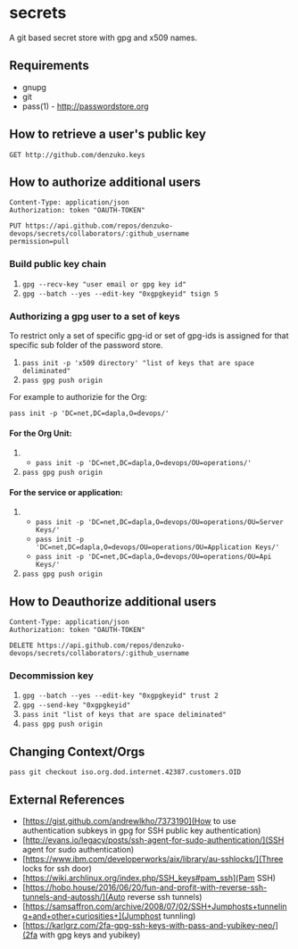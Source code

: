 # secrets

A git based secret store with gpg and x509 names.

## Requirements
   - gnupg
   - git
   - pass(1) - http://passwordstore.org

## How to retrieve a user's public key
```
GET http://github.com/denzuko.keys
```

## How to authorize additional users
```
Content-Type: application/json
Authorization: token "OAUTH-TOKEN"

PUT https://api.github.com/repos/denzuko-devops/secrets/collaborators/:github_username
permission=pull
```

### Build public key chain

1. `gpg --recv-key "user email or gpg key id"`
2. `gpg --batch --yes --edit-key "0xgpgkeyid" tsign 5`

### Authorizing a gpg user to a set of keys

To restrict only a set of specific gpg-id or set of gpg-ids is assigned for that specific sub folder of the password store.

1. `pass init -p 'x509 directory' "list of keys that are space deliminated"`
2. `pass gpg push origin`

For example to authorizie for the Org:

`pass init -p 'DC=net,DC=dapla,O=devops/'`

#### For the Org Unit:

1. * `pass init -p 'DC=net,DC=dapla,O=devops/OU=operations/'`
2. `pass gpg push origin`


#### For the service or application:

1. * `pass init -p 'DC=net,DC=dapla,O=devops/OU=operations/OU=Server Keys/'`
   * `pass init -p 'DC=net,DC=dapla,O=devops/OU=operations/OU=Application Keys/'`
   * `pass init -p 'DC=net,DC=dapla,O=devops/OU=operations/OU=Api Keys/'`
2. `pass gpg push origin`

## How to Deauthorize additional users

```
Content-Type: application/json
Authorization: token "OAUTH-TOKEN"

DELETE https://api.github.com/repos/denzuko-devops/secrets/collaborators/:github_username
```

### Decommission key
1. `gpg --batch --yes --edit-key "0xgpgkeyid" trust 2`
2. `gpg --send-key "0xgpgkeyid"`
3. `pass init "list of keys that are space deliminated"`
4. `pass gpg push origin`

## Changing Context/Orgs
`pass git checkout iso.org.dod.internet.42387.customers.OID`

## External References

- [https://gist.github.com/andrewlkho/7373190](How to use authentication subkeys in gpg for SSH public key authentication)
- [http://evans.io/legacy/posts/ssh-agent-for-sudo-authentication/](SSH agent for sudo authentication)
- [https://www.ibm.com/developerworks/aix/library/au-sshlocks/](Three locks for ssh door)
- [https://wiki.archlinux.org/index.php/SSH_keys#pam_ssh](Pam SSH)
- [https://hobo.house/2016/06/20/fun-and-profit-with-reverse-ssh-tunnels-and-autossh/](Auto reverse ssh tunnels)
- [https://samsaffron.com/archive/2008/07/02/SSH+Jumphosts+tunneling+and+other+curiosities+](Jumphost tunnling)
- [https://karlgrz.com/2fa-gpg-ssh-keys-with-pass-and-yubikey-neo/](2fa with gpg keys and yubikey)

